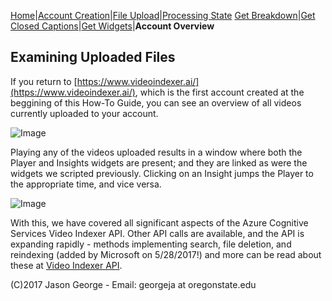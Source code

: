 [Home](https://jaegermeiste.github.io/VideoIndexerHowToGuide/)|[Account Creation](https://jaegermeiste.github.io/VideoIndexerHowToGuide/AccountCreation)|[File Upload](https://jaegermeiste.github.io/VideoIndexerHowToGuide/FileUpload)|[Processing State](https://jaegermeiste.github.io/VideoIndexerHowToGuide/ProcessingState)
[Get Breakdown](https://jaegermeiste.github.io/VideoIndexerHowToGuide/GetBreakdown)|[Get Closed Captions](https://jaegermeiste.github.io/VideoIndexerHowToGuide/GetWebVTT)|[Get Widgets](https://jaegermeiste.github.io/VideoIndexerHowToGuide/GetWidgets)|**Account Overview**

## Examining Uploaded Files

If you return to [https://www.videoindexer.ai/](https://www.videoindexer.ai/), which is the first account created at the beggining of this How-To Guide, you can see an overview of all videos currently uploaded to your account.

![Image](https://jaegermeiste.github.io/VideoIndexerHowToGuide/Assets/AccountOverview/1.PNG)

Playing any of the videos uploaded results in a window where both the Player and Insights widgets are present; and they are linked as were the widgets we scripted previously. Clicking on an Insight jumps the Player to the appropriate time, and vice versa.

![Image](https://jaegermeiste.github.io/VideoIndexerHowToGuide/Assets/AccountOverview/2.PNG)

With this, we have covered all significant aspects of the Azure Cognitive Services Video Indexer API. Other API calls are available, and the API is expanding rapidly - methods implementing search, file deletion, and reindexing (added by Microsoft on 5/28/2017!) and more can be read about these at [Video Indexer API](https://videobreakdown.portal.azure-api.net/docs/services/582074fb0dc56116504aed75/operations/592ac3d50dc56105b44f0608).

(C)2017 Jason George - Email: georgeja at oregonstate.edu
